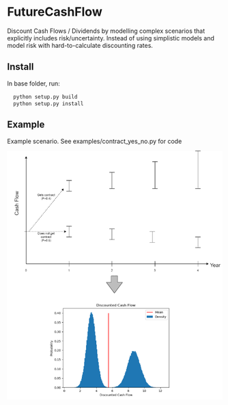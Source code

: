 # FutureCashFlow
Discount Cash Flows / Dividends by modelling complex scenarios that explicitly includes risk/uncertainty.
Instead of using simplistic models and model risk with hard-to-calculate discounting rates.

## Install
In base folder, run: 
```
  python setup.py build
  python setup.py install
```


## Example

Example scenario. See examples/contract_yes_no.py for code

![alt text](examples/contract_yes_no.png "Example scenario")
